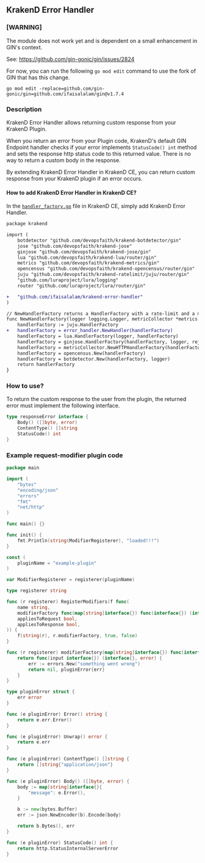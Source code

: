 ## KrakenD Error Handler

### [WARNING]

The module does not work yet and is dependent on a small enhancement in GIN's context.

See: https://github.com/gin-gonic/gin/issues/2824

For now, you can run the following `go mod edit` command to use the fork of GIN that has this change.

```shell
go mod edit -replace=github.com/gin-gonic/gin=github.com/ifaisalalam/gin@v1.7.4
```

### Description

KrakenD Error Handler allows returning custom response from your KrakenD Plugin.

When you return an error from your Plugin code, KrakenD's default GIN Endpoint handler 
checks if your error implements `StatusCode() int` method and sets the response http status
code to this returned value. There is no way to return a custom body in the response.

By extending KrakenD Error Handler in KrakenD CE, you can return custom response from
your KrakenD plugin if an error occurs.

#### How to add KrakenD Error Handler in KrakenD CE?

In the [`handler_factory.go`](https://github.com/devopsfaith/krakend-ce/blob/9b45e9c3c515f53b624c229f434520d51b6ca456/handler_factory.go) 
file in KrakenD CE, simply add KrakenD Error Handler.

```diff
package krakend

import (
    botdetector "github.com/devopsfaith/krakend-botdetector/gin"
    jose "github.com/devopsfaith/krakend-jose"
	ginjose "github.com/devopsfaith/krakend-jose/gin"
	lua "github.com/devopsfaith/krakend-lua/router/gin"
	metrics "github.com/devopsfaith/krakend-metrics/gin"
	opencensus "github.com/devopsfaith/krakend-opencensus/router/gin"
	juju "github.com/devopsfaith/krakend-ratelimit/juju/router/gin"
	"github.com/luraproject/lura/logging"
	router "github.com/luraproject/lura/router/gin"

+   "github.com/ifaisalalam/krakend-error-handler"
)

// NewHandlerFactory returns a HandlerFactory with a rate-limit and a metrics collector middleware injected
func NewHandlerFactory(logger logging.Logger, metricCollector *metrics.Metrics, rejecter jose.RejecterFactory) router.HandlerFactory {
	handlerFactory := juju.HandlerFactory
+	handlerFactory = error_handler.NewHandler(handlerFactory)
	handlerFactory = lua.HandlerFactory(logger, handlerFactory)
	handlerFactory = ginjose.HandlerFactory(handlerFactory, logger, rejecter)
	handlerFactory = metricCollector.NewHTTPHandlerFactory(handlerFactory)
	handlerFactory = opencensus.New(handlerFactory)
	handlerFactory = botdetector.New(handlerFactory, logger)
	return handlerFactory
}
```

### How to use?

To return the custom response to the user from the plugin, the returned error must implement the following
interface.

```go
type responseError interface {
    Body() ([]byte, error)
    ContentType() []string
    StatusCode() int
}
```

### Example request-modifier plugin code

```go
package main

import (
	"bytes"
	"encoding/json"
	"errors"
	"fmt"
	"net/http"
)

func main() {}

func init() {
	fmt.Println(string(ModifierRegisterer), "loaded!!!")
}

const (
	pluginName = "example-plugin"
)

var ModifierRegisterer = registerer(pluginName)

type registerer string

func (r registerer) RegisterModifiers(f func(
	name string,
	modifierFactory func(map[string]interface{}) func(interface{}) (interface{}, error),
	appliesToRequest bool,
	appliesToResponse bool,
)) {
	f(string(r), r.modifierFactory, true, false)
}

func (r registerer) modifierFactory(map[string]interface{}) func(interface{}) (interface{}, error) {
	return func(input interface{}) (interface{}, error) {
		err := errors.New("something went wrong")
		return nil, pluginError{err}
	}
}

type pluginError struct {
	err error
}

func (e pluginError) Error() string {
	return e.err.Error()
}

func (e pluginError) Unwrap() error {
	return e.err
}

func (e pluginError) ContentType() []string {
	return []string{"application/json"}
}

func (e pluginError) Body() ([]byte, error) {
	body := map[string]interface{}{
		"message": e.Error(),
	}

	b := new(bytes.Buffer)
	err := json.NewEncoder(b).Encode(body)

	return b.Bytes(), err
}

func (e pluginError) StatusCode() int {
	return http.StatusInternalServerError
}
```
